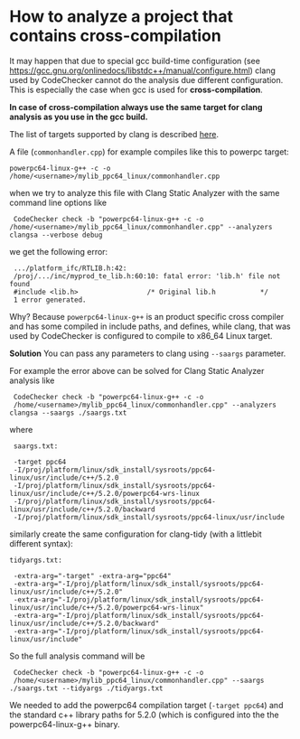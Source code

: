 # How to analyze a project that contains cross-compilation 

It may happen that due to special gcc build-time configuration (see https://gcc.gnu.org/onlinedocs/libstdc++/manual/configure.html) 
clang used by CodeChecker cannot do the analysis due different configuration.
This is especially the case when gcc is used for **cross-compilation**.

**In case of cross-compilation always use the same target for clang analysis as you use in the gcc build.** 

The list of targets supported by clang is described
[here](http://llvm.org/doxygen/Triple_8h_source.html). 

A file (`commonhandler.cpp`) for example compiles like this to powerpc target:
``` 
powerpc64-linux-g++ -c -o /home/<username>/mylib_ppc64_linux/commonhandler.cpp
```
when we try to analyze this file with Clang Static Analyzer with the same command line options like
``` 
 CodeChecker check -b "powerpc64-linux-g++ -c -o /home/<username>/mylib_ppc64_linux/commonhandler.cpp" --analyzers clangsa --verbose debug
```
we get the following error:
```
 .../platform_ifc/RTLIB.h:42: 
 /proj/.../inc/myprod_te_lib.h:60:10: fatal error: 'lib.h' file not found
 #include <lib.h>                 /* Original lib.h           */        
 1 error generated.
```
Why? Because `powerpc64-linux-g++` is an product specific cross compiler and has some compiled in include paths, and defines, while clang, 
that was used by CodeChecker is configured to compile to x86_64 Linux target.

**Solution**
You can pass any parameters to clang using `--saargs` parameter.

For example the error above can be solved for Clang Static Analyzer analysis like

```
 CodeChecker check -b "powerpc64-linux-g++ -c -o
 /home/<username>/mylib_ppc64_linux/commonhandler.cpp" --analyzers clangsa --saargs ./saargs.txt
```

where
```
 saargs.txt:
 
 -target ppc64 
 -I/proj/platform/linux/sdk_install/sysroots/ppc64-linux/usr/include/c++/5.2.0 
 -I/proj/platform/linux/sdk_install/sysroots/ppc64-linux/usr/include/c++/5.2.0/powerpc64-wrs-linux 
 -I/proj/platform/linux/sdk_install/sysroots/ppc64-linux/usr/include/c++/5.2.0/backward 
 -I/proj/platform/linux/sdk_install/sysroots/ppc64-linux/usr/include
```
similarly create the same configuration for clang-tidy (with a littlebit different syntax):
```
tidyargs.txt:

 -extra-arg="-target" -extra-arg="ppc64" 
 -extra-arg="-I/proj/platform/linux/sdk_install/sysroots/ppc64-linux/usr/include/c++/5.2.0" 
 -extra-arg="-I/proj/platform/linux/sdk_install/sysroots/ppc64-linux/usr/include/c++/5.2.0/powerpc64-wrs-linux" 
 -extra-arg="-I/proj/platform/linux/sdk_install/sysroots/ppc64-linux/usr/include/c++/5.2.0/backward" 
 -extra-arg="-I/proj/platform/linux/sdk_install/sysroots/ppc64-linux/usr/include"
```

So the full analysis command will be
```
 CodeChecker check -b "powerpc64-linux-g++ -c -o
 /home/<username>/mylib_ppc64_linux/commonhandler.cpp" --saargs ./saargs.txt --tidyargs ./tidyargs.txt
```

We needed to add the powerpc64 compilation target (`-target ppc64`) and the standard c++ library paths for 5.2.0 (which is configured into the the powerpc64-linux-g++ binary.
